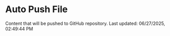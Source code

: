 # Auto Push File

Content that will be pushed to GitHub repository.
Last updated: 06/27/2025, 02:49:44 PM